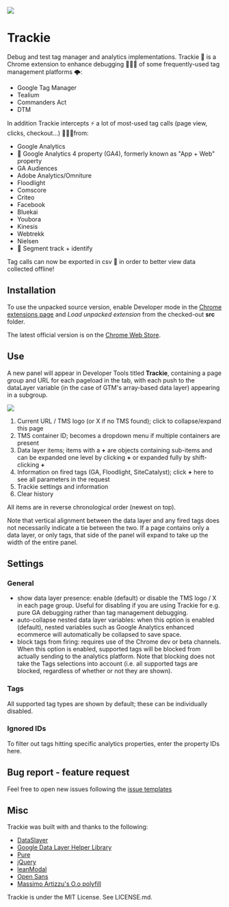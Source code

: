 ![](https://i.imgur.com/iymRnYu.jpg)
 
Trackie
==========

Debug and test tag manager and analytics implementations.
Trackie 🐞 is a Chrome extension to enhance debugging 👨🏼‍💻 of some frequently-used tag management platforms 🌩:
- Google Tag Manager
- Tealium
- Commanders Act
- DTM

In addition Trackie intercepts ⚡️ a lot of most-used tag calls (page view, clicks, checkout...) 🕵🏻‍♂‍from:
- Google Analytics
- 💎 Google Analytics 4 property (GA4), formerly known as "App + Web" property 
- GA Audiences
- Adobe Analytics/Omniture
- Floodlight
- Comscore 
- Criteo
- Facebook
- Bluekai
- Youbora
- Kinesis
- Webtrekk
- Nielsen
- 💎 Segment track + identify

Tag calls can now be exported in csv 💾 in order to better view data collected offline!

Installation
------------
To use the unpacked source version, enable Developer mode in the [Chrome extensions page](chrome://extensions/) and *Load unpacked extension* from the checked-out **src** folder.

The latest official version is on the [Chrome Web Store](https://chrome.google.com/webstore/detail/trackie/iphjjodolgbelaogcefgpegebgecopeh).

Use
---
A new panel will appear in Developer Tools titled **Trackie**, containing a page group and URL for each pageload in the tab, with each push to the dataLayer variable (in the case of GTM's array-based data layer) appearing in a subgroup.

![](https://i.imgur.com/AG7VjK8.png)

1. Current URL / TMS logo (or X if no TMS found); click to collapse/expand this page
2. TMS container ID; becomes a dropdown menu if multiple containers are present
3. Data layer items; items with a **+** are objects containing sub-items and can be expanded one level by clicking **+** or expanded fully by shift-clicking **+**
4. Information on fired tags (GA, Floodlight, SiteCatalyst); click **+** here to see all parameters in the request
5. Trackie settings and information
6. Clear history

All items are in reverse chronological order (newest on top).

Note that vertical alignment between the data layer and any fired tags does not necessarily indicate a tie between the two. If a page contains only a data layer, or only tags, that side of the panel will expand to take up the width of the entire panel.

Settings
--------
### General
- show data layer presence: enable (default) or disable the TMS logo / X in each page group. Useful for disabling if you are using Trackie for e.g. pure GA debugging rather than tag management debugging.
- auto-collapse nested data layer variables: when this option is enabled (default), nested variables such as Google Analytics enhanced ecommerce will automatically be collapsed to save space.
- block tags from firing: requires use of the Chrome dev or beta channels. When this option is enabled, supported tags will be blocked from actually sending to the analytics platform. Note that blocking does not take the Tags selections into account (i.e. all supported tags are blocked, regardless of whether or not they are shown).

### Tags
All supported tag types are shown by default; these can be individually disabled.

### Ignored IDs
To filter out tags hitting specific analytics properties, enter the property IDs here.

Bug report - feature request
--- 
Feel free to open new issues following the [issue templates](https://github.com/pualien/Trackie/issues/new/choose)

Misc
----
Trackie was built with and thanks to the following:
- [DataSlayer](https://github.com/sean-adams/dataslayer)
- [Google Data Layer Helper Library](https://github.com/google/data-layer-helper)
- [Pure](http://purecss.io/)
- [jQuery](http://jquery.com/)
- [leanModal](http://leanmodal.finelysliced.com.au/)
- [Open Sans](http://www.google.com/fonts/specimen/Open+Sans)
- [Massimo Artizzu's O.o polyfill](https://github.com/MaxArt2501/object-observe)

Trackie is under the MIT License. See LICENSE.md.